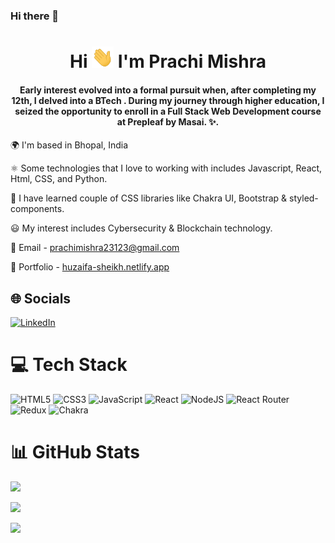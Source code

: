 


### Hi there 👋
<h1 align="center">Hi <img src="https://raw.githubusercontent.com/ABSphreak/ABSphreak/master/gifs/Hi.gif" width="35"> I'm Prachi Mishra</h1>
<h4 align="center"> Early interest evolved into a formal pursuit when, after completing my 12th, I delved into a  BTech . During my journey through higher education, I seized the opportunity to enroll in a Full Stack Web Development course at Prepleaf by Masai. ✨.</h4>

🌍 I'm based in Bhopal, India

⚛️ Some technologies that I love to working with includes  Javascript, React, Html, CSS, and Python.

🚀 I have learned couple of CSS libraries like Chakra UI, Bootstrap & styled-components.

😃 My interest includes Cybersecurity & Blockchain technology.

📧 Email - prachimishra23123@gmail.com

💼 Portfolio - [huzaifa-sheikh.netlify.app](https://huzaifa-sheikh.netlify.app/)

## 🌐 Socials
[![LinkedIn](https://img.shields.io/badge/LinkedIn-%230077B5.svg?logo=linkedin&logoColor=white)](www.linkedin.com/in/prachi-mishra-45b80b279/)


# 💻 Tech Stack
![HTML5](https://img.shields.io/badge/html5-%23E34F26.svg?style=for-the-badge&logo=html5&logoColor=white) 
![CSS3](https://img.shields.io/badge/css3-%231572B6.svg?style=for-the-badge&logo=css3&logoColor=white) 
![JavaScript](https://img.shields.io/badge/javascript-%23323330.svg?style=for-the-badge&logo=javascript&logoColor=%23F7DF1E) 
![React](https://img.shields.io/badge/react-%2320232a.svg?style=for-the-badge&logo=react&logoColor=%2361DAFB) 
![NodeJS](https://img.shields.io/badge/node.js-6DA55F?style=for-the-badge&logo=node.js&logoColor=white) 
![React Router](https://img.shields.io/badge/React_Router-CA4245?style=for-the-badge&logo=react-router&logoColor=white) 
![Redux](https://img.shields.io/badge/redux-%23593d88.svg?style=for-the-badge&logo=redux&logoColor=white) 
![Chakra](https://img.shields.io/badge/chakra-%234ED1C5.svg?style=for-the-badge&logo=chakraui&logoColor=white) 



# 📊 GitHub Stats
![](https://github-readme-stats.vercel.app/api?username=misprachi023&theme=react&hide_border=false&include_all_commits=true&count_private=false)<br/>

![](https://github-readme-streak-stats.herokuapp.com/?user=misprachi023&theme=react&hide_border=false)<br/>

![](https://github-readme-stats.vercel.app/api/top-langs/?username=misprachi023&theme=react&hide_border=false&include_all_commits=true&count_private=false&layout=compact)

